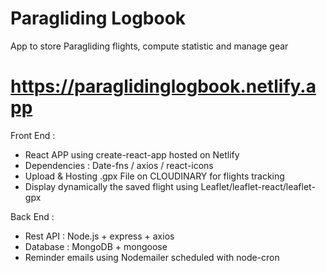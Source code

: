 # Paragliding Logbook

App to store Paragliding flights, compute statistic and manage gear

# https://paraglidinglogbook.netlify.app

Front End :

- React APP using create-react-app hosted on Netlify
- Dependencies : Date-fns / axios / react-icons
- Upload & Hosting .gpx File on CLOUDINARY for flights tracking
- Display dynamically the saved flight using Leaflet/leaflet-react/leaflet-gpx

Back End :

- Rest API : Node.js + express + axios
- Database : MongoDB + mongoose
- Reminder emails using Nodemailer scheduled with node-cron
